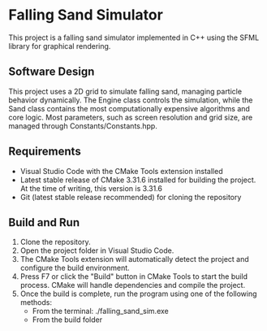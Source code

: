 # Falling Sand Simulator
This project is a falling sand simulator implemented in C++ using the SFML library for graphical rendering.

## Software Design
This project uses a 2D grid to simulate falling sand, managing particle behavior dynamically. The Engine class controls the simulation, while the Sand class contains the most computationally expensive algorithms and core logic.
Most parameters, such as screen resolution and grid size, are managed through Constants/Constants.hpp.

## Requirements

- Visual Studio Code with the CMake Tools extension installed
- Latest stable release of CMake 3.31.6 installed for building the project. At the time of writing, this version is 3.31.6
- Git (latest stable release recommended) for cloning the repository

## Build and Run

1. Clone the repository.
2. Open the project folder in Visual Studio Code.
3. The CMake Tools extension will automatically detect the project and configure the build environment.
4. Press F7 or click the "Build" button in CMake Tools to start the build process. CMake will handle dependencies and compile the project.
5. Once the build is complete, run the program using one of the following methods:
      - From the terminal: ./falling_sand_sim.exe
      - From the build folder
